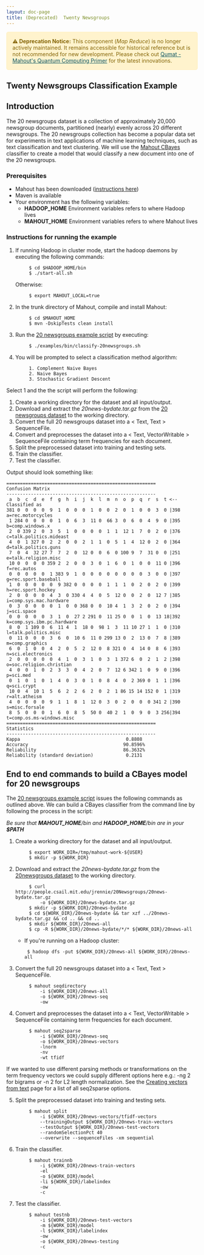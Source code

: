 ```yaml
---
layout: doc-page
title: (Deprecated)  Twenty Newsgroups
---
```

<div style="background-color: #fff3cd; color: #856404; border: 1px solid #ffeeba; padding: 15px; border-radius: 5px; margin-bottom: 20px;"> <strong>⚠️ Deprecation Notice:</strong> This component (<em>Map Reduce</em>) is no longer actively maintained. It remains accessible for historical reference but is not recommended for new development.  Please check out <a href="https://mahout.apache.org/quantum-computing-primer/" style="color: #0c5460; text-decoration: underline;">Qumat - Mahout's Quantum Computing Primer</a> for the latest innovations.</div>

<a name="TwentyNewsgroups-TwentyNewsgroupsClassificationExample"></a>
## Twenty Newsgroups Classification Example

<a name="TwentyNewsgroups-Introduction"></a>
## Introduction

The 20 newsgroups dataset is a collection of approximately 20,000
newsgroup documents, partitioned (nearly) evenly across 20 different
newsgroups. The 20 newsgroups collection has become a popular data set for
experiments in text applications of machine learning techniques, such as
text classification and text clustering. We will use the [Mahout CBayes](http://mahout.apache.org/users/mapreduce/classification/bayesian.html)
classifier to create a model that would classify a new document into one of
the 20 newsgroups.

<a name="TwentyNewsgroups-Prerequisites"></a>
### Prerequisites

* Mahout has been downloaded ([instructions here](https://mahout.apache.org/download/downloads.html))
* Maven is available
* Your environment has the following variables:
     * **HADOOP_HOME** Environment variables refers to where Hadoop lives 
     * **MAHOUT_HOME** Environment variables refers to where Mahout lives

<a name="TwentyNewsgroups-Instructionsforrunningtheexample"></a>
### Instructions for running the example

1. If running Hadoop in cluster mode, start the hadoop daemons by executing the following commands:

            $ cd $HADOOP_HOME/bin
            $ ./start-all.sh
   
    Otherwise:

            $ export MAHOUT_LOCAL=true

2. In the trunk directory of Mahout, compile and install Mahout:

            $ cd $MAHOUT_HOME
            $ mvn -DskipTests clean install

3. Run the [20 newsgroups example script](https://github.com/apache/mahout/blob/master/examples/bin/classify-20newsgroups.sh) by executing:

            $ ./examples/bin/classify-20newsgroups.sh

4. You will be prompted to select a classification method algorithm: 
    
            1. Complement Naive Bayes
            2. Naive Bayes
            3. Stochastic Gradient Descent

Select 1 and the the script will perform the following:

1. Create a working directory for the dataset and all input/output.
2. Download and extract the *20news-bydate.tar.gz* from the [20 newsgroups dataset](http://people.csail.mit.edu/jrennie/20Newsgroups/20news-bydate.tar.gz) to the working directory.
3. Convert the full 20 newsgroups dataset into a < Text, Text > SequenceFile. 
4. Convert and preprocesses the dataset into a < Text, VectorWritable > SequenceFile containing term frequencies for each document.
5. Split the preprocessed dataset into training and testing sets. 
6. Train the classifier.
7. Test the classifier.


Output should look something like:


    =======================================================
    Confusion Matrix
    -------------------------------------------------------
     a  b  c  d  e  f  g  h  i  j  k  l  m  n  o  p  q  r  s  t <--Classified as
    381 0  0  0  0  9  1  0  0  0  1  0  0  2  0  1  0  0  3  0 |398 a=rec.motorcycles
     1 284 0  0  0  0  1  0  6  3  11 0  66 3  0  6  0  4  9  0 |395 b=comp.windows.x
     2  0 339 2  0  3  5  1  0  0  0  0  1  1  12 1  7  0  2  0 |376 c=talk.politics.mideast
     4  0  1 327 0  2  2  0  0  2  1  1  0  5  1  4  12 0  2  0 |364 d=talk.politics.guns
     7  0  4  32 27 7  7  2  0  12 0  0  6  0 100 9  7  31 0  0 |251 e=talk.religion.misc
     10 0  0  0  0 359 2  2  0  0  3  0  1  6  0  1  0  0  11 0 |396 f=rec.autos
     0  0  0  0  0  1 383 9  1  0  0  0  0  0  0  0  0  3  0  0 |397 g=rec.sport.baseball
     1  0  0  0  0  0  9 382 0  0  0  0  1  1  1  0  2  0  2  0 |399 h=rec.sport.hockey
     2  0  0  0  0  4  3  0 330 4  4  0  5  12 0  0  2  0  12 7 |385 i=comp.sys.mac.hardware
     0  3  0  0  0  0  1  0  0 368 0  0  10 4  1  3  2  0  2  0 |394 j=sci.space
     0  0  0  0  0  3  1  0  27 2 291 0  11 25 0  0  1  0  13 18|392 k=comp.sys.ibm.pc.hardware
     8  0  1 109 0  6  11 4  1  18 0  98 1  3  11 10 27 1  1  0 |310 l=talk.politics.misc
     0  11 0  0  0  3  6  0  10 6  11 0 299 13 0  2  13 0  7  8 |389 m=comp.graphics
     6  0  1  0  0  4  2  0  5  2  12 0  8 321 0  4  14 0  8  6 |393 n=sci.electronics
     2  0  0  0  0  0  4  1  0  3  1  0  3  1 372 6  0  2  1  2 |398 o=soc.religion.christian
     4  0  0  1  0  2  3  3  0  4  2  0  7  12 6 342 1  0  9  0 |396 p=sci.med
     0  1  0  1  0  1  4  0  3  0  1  0  8  4  0  2 369 0  1  1 |396 q=sci.crypt
     10 0  4  10 1  5  6  2  2  6  2  0  2  1 86 15 14 152 0  1 |319 r=alt.atheism
     4  0  0  0  0  9  1  1  8  1  12 0  3  0  2  0  0  0 341 2 |390 s=misc.forsale
     8  5  0  0  0  1  6  0  8  5  50 0  40 2  1  0  9  0  3 256|394 t=comp.os.ms-windows.misc
    =======================================================
    Statistics
    -------------------------------------------------------
    Kappa                                       0.8808
    Accuracy                                   90.8596%
    Reliability                                86.3632%
    Reliability (standard deviation)            0.2131





<a name="TwentyNewsgroups-ComplementaryNaiveBayes"></a>
## End to end commands to build a CBayes model for 20 newsgroups
The [20 newsgroups example script](https://github.com/apache/mahout/blob/master/examples/bin/classify-20newsgroups.sh) issues the following commands as outlined above. We can build a CBayes classifier from the command line by following the process in the script: 

*Be sure that **MAHOUT_HOME**/bin and **HADOOP_HOME**/bin are in your **$PATH***

1. Create a working directory for the dataset and all input/output.
           
            $ export WORK_DIR=/tmp/mahout-work-${USER}
            $ mkdir -p ${WORK_DIR}

2. Download and extract the *20news-bydate.tar.gz* from the [20newsgroups dataset](http://people.csail.mit.edu/jrennie/20Newsgroups/20news-bydate.tar.gz) to the working directory.

            $ curl http://people.csail.mit.edu/jrennie/20Newsgroups/20news-bydate.tar.gz 
                -o ${WORK_DIR}/20news-bydate.tar.gz
            $ mkdir -p ${WORK_DIR}/20news-bydate
            $ cd ${WORK_DIR}/20news-bydate && tar xzf ../20news-bydate.tar.gz && cd .. && cd ..
            $ mkdir ${WORK_DIR}/20news-all
            $ cp -R ${WORK_DIR}/20news-bydate/*/* ${WORK_DIR}/20news-all
     * If you're running on a Hadoop cluster:
 
            $ hadoop dfs -put ${WORK_DIR}/20news-all ${WORK_DIR}/20news-all

3. Convert the full 20 newsgroups dataset into a < Text, Text > SequenceFile. 
          
            $ mahout seqdirectory 
                -i ${WORK_DIR}/20news-all 
                -o ${WORK_DIR}/20news-seq 
                -ow
            
4. Convert and preprocesses the dataset into  a < Text, VectorWritable > SequenceFile containing term frequencies for each document. 
            
            $ mahout seq2sparse 
                -i ${WORK_DIR}/20news-seq 
                -o ${WORK_DIR}/20news-vectors
                -lnorm 
                -nv 
                -wt tfidf
If we wanted to use different parsing methods or transformations on the term frequency vectors we could supply different options here e.g.: -ng 2 for bigrams or -n 2 for L2 length normalization.  See the [Creating vectors from text](http://mahout.apache.org/users/basics/creating-vectors-from-text.html) page for a list of all seq2sparse options.   

5. Split the preprocessed dataset into training and testing sets.

            $ mahout split 
                -i ${WORK_DIR}/20news-vectors/tfidf-vectors 
                --trainingOutput ${WORK_DIR}/20news-train-vectors 
                --testOutput ${WORK_DIR}/20news-test-vectors  
                --randomSelectionPct 40 
                --overwrite --sequenceFiles -xm sequential
 
6. Train the classifier.

            $ mahout trainnb 
                -i ${WORK_DIR}/20news-train-vectors
                -el  
                -o ${WORK_DIR}/model 
                -li ${WORK_DIR}/labelindex 
                -ow 
                -c

7. Test the classifier.

            $ mahout testnb 
                -i ${WORK_DIR}/20news-test-vectors
                -m ${WORK_DIR}/model 
                -l ${WORK_DIR}/labelindex 
                -ow 
                -o ${WORK_DIR}/20news-testing 
                -c

 
